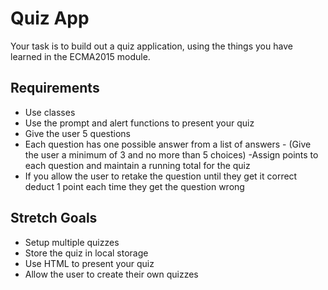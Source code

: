 # Quiz App
  Your task is to build out a quiz application, using the things you have learned in the ECMA2015 module.

## Requirements

- Use classes
- Use the prompt and alert functions to present your quiz
- Give the user 5 questions
- Each question has one possible answer from a list of answers - (Give the user a minimum of 3 and no more than 5 choices)
 -Assign points to each question and maintain a running total for the quiz
- If you allow the user to retake the question until they get it correct deduct 1 point each time they get the question wrong

## Stretch Goals 
- Setup multiple quizzes
- Store the quiz in local storage
- Use HTML to present your quiz
- Allow the user to create their own quizzes